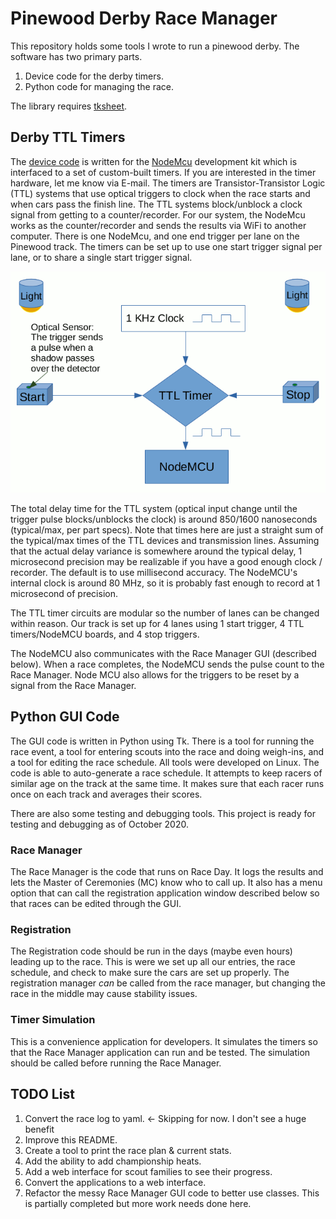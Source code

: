 # Pinewood Derby Race Manager

This repository holds some tools I wrote to run a pinewood derby. The software has two primary parts. 

1. Device code for the derby timers.
2. Python code for managing the race.

The library requires [tksheet](https://github.com/ragardner/tksheet).

## Derby TTL Timers

The [device code](NodeMCU_Code/DerbyTimerNodeMCU/DerbyTimerNodeMCU.ino) is written for the [NodeMcu](https://www.nodemcu.com/index_en.html) development kit which is interfaced to a set of custom-built timers. If you are interested in the timer hardware, let me know via E-mail. The timers are Transistor-Transistor Logic (TTL) systems that use optical triggers to clock when the race starts and when cars pass the finish line. The TTL systems block/unblock a clock signal from getting to a counter/recorder. For our system, the NodeMcu works as the counter/recorder and sends the results via WiFi to another computer. There is one NodeMcu, and one end trigger per lane on the Pinewood track. The timers can be set up to use one start trigger signal per lane, or to share a single start trigger signal.

![One Timer](Doc/DerbyTimer.gif)

The total delay time for the TTL system (optical input change until the trigger pulse blocks/unblocks the clock) is around 850/1600 nanoseconds (typical/max, per part specs). Note that times here are just a straight sum of the typical/max times of the TTL devices and transmission lines. Assuming that the actual delay variance is somewhere around the typical delay, 1 microsecond precision may be realizable if you have a good enough clock / recorder. The default is to use millisecond accuracy. The NodeMCU's internal clock is around 80 MHz, so it is probably fast enough to record at 1 microsecond of precision.

The TTL timer circuits are modular so the number of lanes can be changed within reason. Our track is set up for 4 lanes using 1 start trigger, 4 TTL timers/NodeMCU boards, and 4 stop triggers.

The NodeMCU also communicates with the Race Manager GUI (described below). When a race completes, the NodeMCU sends the pulse count to the Race Manager. Node MCU also allows for the triggers to be reset by a signal from the Race Manager.  

## Python GUI Code

The GUI code is written in Python using Tk. There is a tool for running the race event, a tool for entering scouts into the race and doing weigh-ins, and a tool for editing the race schedule. All tools were developed on Linux. The code is able to auto-generate a race schedule. It attempts to keep racers of similar age on the track at the same time. It makes sure that each racer runs once on each track and averages their scores. 

There are also some testing and debugging tools. This project is ready for testing and debugging as of October 2020.

### Race Manager

The Race Manager is the code that runs on Race Day. It logs the results and lets the Master of Ceremonies (MC) know who to call up. It also has a menu option that can call the registration application window described below so that races can be edited through the GUI.

### Registration

The Registration code should be run in the days (maybe even hours) leading up to the race. This is were we set up all our entries, the race schedule, and check to make sure the cars are set up properly. The registration manager *can* be called from the race manager, but changing the race in the middle may cause stability issues. 

### Timer Simulation

This is a convenience application for developers. It simulates the timers so that the Race Manager application can run and be tested. The simulation should be called before running the Race Manager. 

## TODO List

  1. Convert the race log to yaml. <- Skipping for now. I don't see a huge benefit
  2. Improve this README.
  3. Create a tool to print the race plan & current stats.
  6. Add the ability to add championship heats.
  7. Add a web interface for scout families to see their progress.
  8. Convert the applications to a web interface.
  9. Refactor the messy Race Manager GUI code to better use classes. This is partially completed but more work needs done here. 


